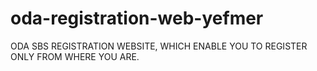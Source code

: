 # oda-registration-web-yefmer
ODA SBS REGISTRATION WEBSITE, WHICH ENABLE YOU TO REGISTER ONLY FROM WHERE YOU ARE.

